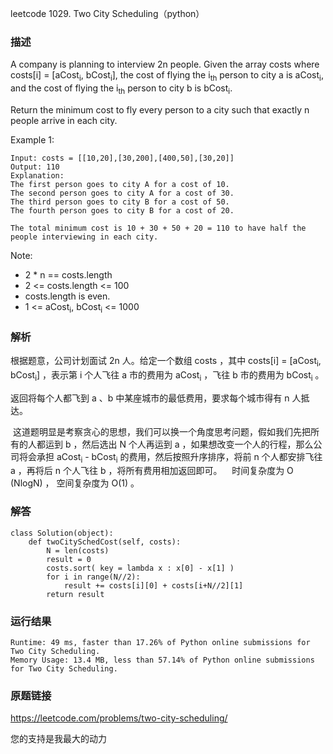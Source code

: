 leetcode  1029. Two City Scheduling（python）




### 描述



A company is planning to interview 2n people. Given the array costs where costs[i] = [aCost<sub>i</sub>, bCost<sub>i</sub>], the cost of flying the i<sub>th</sub> person to city a is aCost<sub>i</sub>, and the cost of flying the i<sub>th</sub> person to city b is bCost<sub>i</sub>.

Return the minimum cost to fly every person to a city such that exactly n people arrive in each city.

 

Example 1:

	Input: costs = [[10,20],[30,200],[400,50],[30,20]]
	Output: 110
	Explanation: 
	The first person goes to city A for a cost of 10.
	The second person goes to city A for a cost of 30.
	The third person goes to city B for a cost of 50.
	The fourth person goes to city B for a cost of 20.
	
	The total minimum cost is 10 + 30 + 50 + 20 = 110 to have half the people interviewing in each city.






Note:


* 	2 * n == costs.length
* 	2 <= costs.length <= 100
* 	costs.length is even.
* 	1 <= aCost<sub>i</sub>, bCost<sub>i</sub> <= 1000

### 解析

根据题意，公司计划面试 2n 人。给定一个数组 costs ，其中 costs[i] = [aCost<sub>i</sub>, bCost<sub>i</sub>] ，表示第 i 个人飞往 a 市的费用为 aCost<sub>i</sub> ，飞往 b 市的费用为 bCost<sub>i</sub> 。

返回将每个人都飞到 a 、b 中某座城市的最低费用，要求每个城市得有 n 人抵达。

 这道题明显是考察贪心的思想，我们可以换一个角度思考问题，假如我们先把所有的人都运到 b ，然后选出 N 个人再运到 a ，如果想改变一个人的行程，那么公司将会承担 aCost<sub>i</sub> - bCost<sub>i</sub> 的费用，然后按照升序排序，将前 n 个人都安排飞往 a ，再将后 n 个人飞往 b ，将所有费用相加返回即可。
 
 时间复杂度为 O (NlogN) ， 空间复杂度为 O(1) 。


### 解答
				

	class Solution(object):
	    def twoCitySchedCost(self, costs):
	        N = len(costs)
	        result = 0
	        costs.sort( key = lambda x : x[0] - x[1] )  
	        for i in range(N//2):
	            result += costs[i][0] + costs[i+N//2][1]
	        return result
	            
            	      
			
### 运行结果


	Runtime: 49 ms, faster than 17.26% of Python online submissions for Two City Scheduling.
	Memory Usage: 13.4 MB, less than 57.14% of Python online submissions for Two City Scheduling.

### 原题链接



https://leetcode.com/problems/two-city-scheduling/

您的支持是我最大的动力
